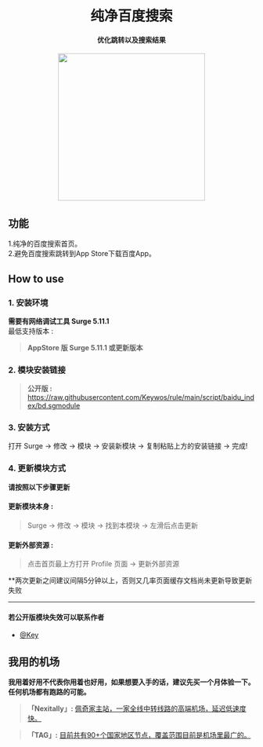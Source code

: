 <h1 align="center">纯净百度搜索</h1>

<h4 align="center">优化跳转以及搜索结果</h4>

<p align="center">
<img src="https://raw.githubusercontent.com/Rabbit-Spec/Surge/Master/Module/Spec/Baidu_index/img/1.PNG" width="300"></img>
</p>

## 功能
1.纯净的百度搜索首页。<br>
2.避免百度搜索跳转到App Store下载百度App。

## How to use
### 1. 安装环境
**需要有网络调试工具 Surge 5.11.1**<br>
最低支持版本 :<br>
>**AppStore 版 Surge 5.11.1 或更新版本**<br>

### 2. 模块安装链接
> **公开版 :** https://raw.githubusercontent.com/Keywos/rule/main/script/baidu_index/bd.sgmodule<br>

### 3. 安装方式
打开 Surge -> 修改 -> 模块 -> 安装新模块 -> 复制粘贴上方的安装链接 -> 完成!

### 4. 更新模块方式
**请按照以下步骤更新**<br>
#### 更新模块本身 : 
>Surge -> 修改 -> 模块 -> 找到本模块 -> 左滑后点击更新<br>
#### 更新外部资源 : 
>点击首页最上方打开 Profile 页面 -> 更新外部资源 <br>

**两次更新之间建议间隔5分钟以上，否则又几率页面缓存文档尚未更新导致更新失败<br>

---
#### 若公开版模块失效可以联系作者
- [@Key](https://github.com/Keywos)

## 我用的机场
**我用着好用不代表你用着也好用，如果想要入手的话，建议先买一个月体验一下。任何机场都有跑路的可能。**<br>
> **「Nexitally」:** [佩奇家主站，一家全线中转线路的高端机场，延迟低速度快。](https://naiixi.com/signupbyemail.aspx?MemberCode=0b532ff85dda43e595fb1ae17843ae6d20211110231626) <br>

> **「TAG」:** [目前共有90+个国家地区节点，覆盖范围目前是机场里最广的。](https://tagss04.pro/#/auth/hlnIqYOx)
